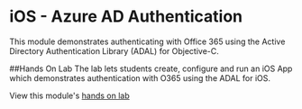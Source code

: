 iOS - Azure AD Authentication
=============================

This module demonstrates authenticating with Office 365 using the Active Directory Authentication Library (ADAL) for Objective-C.

##Hands On Lab
The lab lets students create, configure and run an iOS App which demonstrates authentication with O365 using the ADAL for iOS.

View this module's [hands on lab](hands-on-lab.md)
